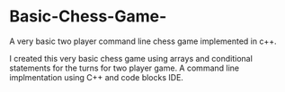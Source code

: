 # Basic-Chess-Game-
A very basic two player command line chess game implemented in c++.

I created this very basic chess game using arrays and conditional statements for the turns for two player game.
A command line implmentation using C++ and code blocks IDE.
